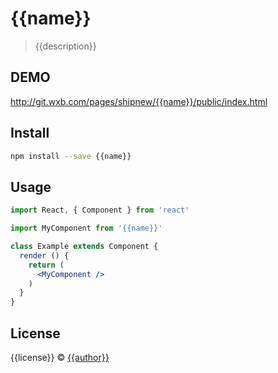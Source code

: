 # {{name}}

> {{description}}

## DEMO

http://git.wxb.com/pages/shipnew/{{name}}/public/index.html

## Install

```bash
npm install --save {{name}}
```

## Usage

```jsx
import React, { Component } from 'react'

import MyComponent from '{{name}}'

class Example extends Component {
  render () {
    return (
      <MyComponent />
    )
  }
}
```

## License

{{license}} © [{{author}}](https://git.wxb.com/{{author}})
